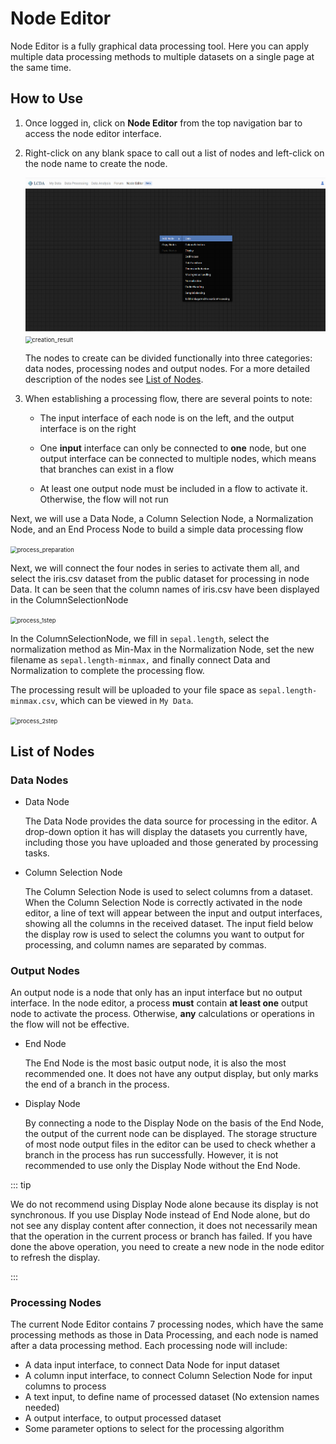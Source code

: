 # Node Editor

Node Editor is a fully graphical data processing tool. Here you can apply multiple data processing methods to multiple
datasets on a single page at the same time.

## How to Use

1. Once logged in, click on **Node Editor** from the top navigation bar to access the node editor
   interface.<!--can add link-->

2. Right-click on any blank space to call out a list of nodes and left-click on the node name to create the node.

    <img src="./images/node-editor/creating_nodes.png" style="zoom: 67%;" />

    <img src="https://s2.loli.net/2023/04/12/jyQYsKrTqDHOJNd.png" alt="creation_result" style="zoom: 67%;" />

   The nodes to create can be divided functionally into three categories: data nodes, processing nodes and output nodes.
   For a more detailed description of the nodes see [List of Nodes](#list-of-nodes).

3. When establishing a processing flow, there are several points to note:

    - The input interface of each node is on the left, and the output interface is on the right

    - One **input** interface can only be connected to **one** node, but one output interface can be connected to
      multiple nodes, which means that branches can exist in a flow
    - At least one output node must be included in a flow to activate it. Otherwise, the flow will not run

Next, we will use a Data Node, a Column Selection Node, a Normalization Node, and an End Process Node to build a simple
data processing flow

<img src="https://s2.loli.net/2023/04/12/KTYe615UVSAGc2D.png" alt="process_preparation" style="zoom: 67%;" />



Next, we will connect the four nodes in series to activate them all, and select the iris.csv dataset from the public
dataset for processing in node Data. It can be seen that the column names of iris.csv have been displayed in the
ColumnSelectionNode

<img src="https://s2.loli.net/2023/04/12/JPptOHZLS6Qlwa1.png" alt="process_1step" style="zoom: 67%;" />

In the ColumnSelectionNode, we fill in `sepal.length`, select the normalization method as Min-Max in the Normalization
Node, set the new filename as `sepal.length-minmax,` and finally connect Data and Normalization to complete the
processing flow.

The processing result will be uploaded to your file space as `sepal.length-minmax.csv`, which can be viewed in `My
Data`.

<img src="https://s2.loli.net/2023/04/12/ZxXwWjh1BCFmdI7.png" alt="process_2step" style="zoom: 67%;" />

## List of Nodes

### Data Nodes

- Data Node

  The Data Node provides the data source for processing in the editor. A drop-down option it has will display the
  datasets you currently have, including those you have uploaded and those generated by processing tasks.

- Column Selection Node

  The Column Selection Node is used to select columns from a dataset. When the Column Selection Node is correctly
  activated in the node editor, a line of text will appear between the input and output interfaces, showing all the
  columns in the received dataset. The input field below the display row is used to select the columns you want to
  output for processing, and column names are separated by commas.

### Output Nodes

An output node is a node that only has an input interface but no output interface. In the node editor, a process 
**must** contain **at least one** output node to activate the process. Otherwise, **any** calculations or operations in the
flow will not be effective.

- End Node

  The End Node is the most basic output node, it is also the most recommended one. It does not have any output display,
  but only marks the end of a branch in the process.

- Display Node

  By connecting a node to the Display Node on the basis of the End Node, the output of the current node can be
  displayed. The storage structure of most node output files in the editor can be used to check whether a branch in the
  process has run successfully. However, it is not recommended to use only the Display Node without the End Node.

::: tip

We do not recommend using Display Node alone because its display is not synchronous. If you use Display Node instead of
End Node alone, but do not see any display content after connection, it does not necessarily mean that the operation in
the current process or branch has failed. If you have done the above operation, you need to create a new node in the
node editor to refresh the display.

:::

### Processing Nodes

The current Node Editor contains 7 processing nodes, which have the same processing methods as those in Data Processing,
and each node is named after a data processing method. Each processing node will include:

- A data input interface, to connect Data Node for input dataset
- A column input interface, to connect Column Selection Node for input columns to process
- A text input, to define name of processed dataset (No extension names needed)
- A output interface, to output processed dataset
- Some parameter options to select for the processing algorithm
